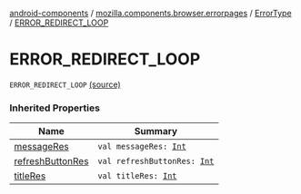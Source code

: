 [android-components](../../index.md) / [mozilla.components.browser.errorpages](../index.md) / [ErrorType](index.md) / [ERROR_REDIRECT_LOOP](./-e-r-r-o-r_-r-e-d-i-r-e-c-t_-l-o-o-p.md)

# ERROR_REDIRECT_LOOP

`ERROR_REDIRECT_LOOP` [(source)](https://github.com/mozilla-mobile/android-components/blob/master/components/browser/errorpages/src/main/java/mozilla/components/browser/errorpages/ErrorPages.kt#L80)

### Inherited Properties

| Name | Summary |
|---|---|
| [messageRes](message-res.md) | `val messageRes: `[`Int`](https://kotlinlang.org/api/latest/jvm/stdlib/kotlin/-int/index.html) |
| [refreshButtonRes](refresh-button-res.md) | `val refreshButtonRes: `[`Int`](https://kotlinlang.org/api/latest/jvm/stdlib/kotlin/-int/index.html) |
| [titleRes](title-res.md) | `val titleRes: `[`Int`](https://kotlinlang.org/api/latest/jvm/stdlib/kotlin/-int/index.html) |
